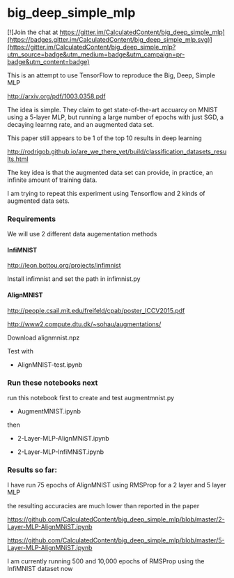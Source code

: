 # big_deep_simple_mlp

[![Join the chat at https://gitter.im/CalculatedContent/big_deep_simple_mlp](https://badges.gitter.im/CalculatedContent/big_deep_simple_mlp.svg)](https://gitter.im/CalculatedContent/big_deep_simple_mlp?utm_source=badge&utm_medium=badge&utm_campaign=pr-badge&utm_content=badge)


This is an attempt to use TensorFlow to reproduce the Big, Deep, Simple MLP 

http://arxiv.org/pdf/1003.0358.pdf

The idea is simple. They claim to get state-of-the-art accuarcy on MNIST using a 5-layer MLP, but running a large number of epochs with just SGD, a decaying learnng rate, and an augmented data set.

This paper still appears to be 1 of the top 10 results in deep learning

http://rodrigob.github.io/are_we_there_yet/build/classification_datasets_results.html


The key idea is that the augmented data set can provide, in practice, an infinite amount of training data.

I am trying to repeat this experiment using Tensorflow and 2 kinds of augmented data sets.

### Requirements

We will use 2 different data augementation methods

#### InfiMNIST

 http://leon.bottou.org/projects/infimnist

 Install infimnist and set the path in infimnist.py  

#### AlignMNIST

 http://people.csail.mit.edu/freifeld/cpab/poster_ICCV2015.pdf

 http://www2.compute.dtu.dk/~sohau/augmentations/

 Download alignmnist.npz	

 Test with

 - AlignMNIST-test.ipynb


### Run these notebooks next

run this notebook first to create and test augmentmnist.py

- AugmentMNIST.ipynb

then

- 2-Layer-MLP-AlignMNiST.ipynb

- 2-Layer-MLP-InfiMNiST.ipynb  


### Results so far:

I have run 75 epochs of AlignMNIST using RMSProp for a 2 layer and 5 layer MLP

the resulting accuracies are much lower than reported in the paper

https://github.com/CalculatedContent/big_deep_simple_mlp/blob/master/2-Layer-MLP-AlignMNiST.ipynb

https://github.com/CalculatedContent/big_deep_simple_mlp/blob/master/5-Layer-MLP-AlignMNiST.ipynb

I am currently running 500 and 10,000 epochs of RMSProp using the InfiMNIST dataset now








